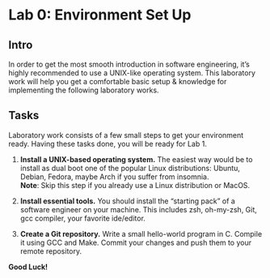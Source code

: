 # Lab 0: Environment Set Up

## Intro

In order to get the most smooth introduction in software engineering, it’s highly recommended to use a UNIX-like operating system. This laboratory work will help you get a comfortable basic setup & knowledge for implementing the following laboratory works.

## Tasks

Laboratory work consists of a few small steps to get your environment ready. Having these tasks done, you will be ready for Lab 1.

1. **Install a UNIX-based operating system.** The easiest way would be to install as dual boot one of the popular Linux distributions: Ubuntu, Debian, Fedora, maybe Arch if you suffer from insomnia. \
**Note**: Skip this step if you already use a Linux distribution or MacOS.

2. **Install essential tools.** You should install the “starting pack” of a software engineer on your machine. This includes zsh, oh-my-zsh, Git, gcc compiler, your favorite ide/editor.

3. **Create a Git repository.** Write a small hello-world program in C. Compile it using GCC and Make. Commit your changes and push them to your remote repository.

**Good Luck!**
